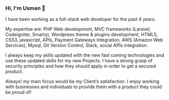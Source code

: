 ### Hi, I'm Usman 👋

I have been working as a full-stack web developer for the past 4 years.

My expertise are:
PHP Web development, MVC frameworks (Laravel, Codeigniter, Smarty), Wordpress theme & plugins development, HTML5, CSS3, javascript, APIs, Payment Gateways Integration, AWS (Amazon Web Services), Mysql, Git Version Control, Slack, social APIs integration.

I always keep my skills updated with the new fast coming technologies and use these updated skills for my new Projects. I have a strong grasp of security principles and how they should apply in order to get a secured product.

Always! my main focus would be my Client’s satisfaction. I enjoy working with businesses and individuals to provide them with a product they could be proud of!
